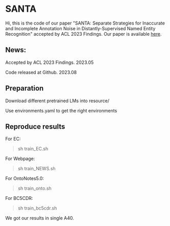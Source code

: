 # SANTA

Hi, this is the code of our paper "SANTA: Separate Strategies for Inaccurate and Incomplete Annotation Noise in Distantly-Supervised Named Entity Recognition" accepted by ACL 2023 Findings. Our paper is available [here](https://arxiv.org/pdf/2305.04076.pdf).

## News:

Accepted by ACL 2023 Findings. 2023.05

Code released at Github. 2023.08

## Preparation
Download different pretrained LMs into resource/ 

Use environments.yaml to get the right environments

## Reproduce results
For EC:

>sh train_EC.sh

For Webpage:

>sh train_NEWS.sh

For OntoNotes5.0:

>sh train_onto.sh

For BC5CDR:

>sh train_bc5cdr.sh

We got our results in single A40.

